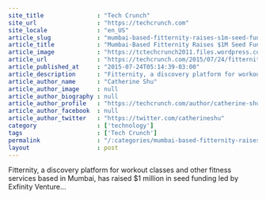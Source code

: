 ```yaml
---
site_title               : "Tech Crunch"
site_url                 : "https://techcrunch.com"
site_locale              : "en_US"
article_slug             : "mumbai-based-fitternity-raises-s1m-seed-funding-to-match-users-with-the-right-workouts"
article_title            : "Mumbai-Based Fitternity Raises $1M Seed Funding To Match Users With The Right Workouts"
article_image            : "https://tctechcrunch2011.files.wordpress.com/2015/07/shutterstock_192704513.jpg?w=764&h=400&crop=1"
article_url              : "https://techcrunch.com/2015/07/24/fitternity/"
article_published_at     : "2015-07-24T05:14:39-03:00"
article_description      : "Fitternity, a discovery platform for workout classes and other fitness services based in Mumbai, has raised $1 million in seed funding led by Exfinity Venture..."
article_author_name      : "Catherine Shu"
article_author_image     : null
article_author_biography : null
article_author_profile   : "https://techcrunch.com/author/catherine-shu/"
article_author_facebook  : null
article_author_twitter   : "https://twitter.com/catherineshu"
category                 : ['technology']
tags                     : ['Tech Crunch']
permalink                : "/:categories/mumbai-based-fitternity-raises-s1m-seed-funding-to-match-users-with-the-right-workouts/"
layout                   : post
---
```


Fitternity, a discovery platform for workout classes and other fitness services based in Mumbai, has raised $1 million in seed funding led by Exfinity Venture...
